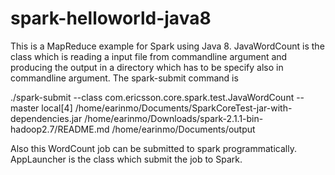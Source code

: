 # spark-helloworld-java8 
This is a MapReduce example for Spark using Java 8.
JavaWordCount is the class which is reading a input file from commandline argument 
and producing the output in a directory which has to be specify also in commandline argument. The spark-submit command is 


./spark-submit --class com.ericsson.core.spark.test.JavaWordCount --master local[4] /home/earinmo/Documents/SparkCoreTest-jar-with-dependencies.jar /home/earinmo/Downloads/spark-2.1.1-bin-hadoop2.7/README.md /home/earinmo/Documents/output

Also this WordCount job can be submitted to spark programmatically. AppLauncher is the class which submit the job to Spark.
